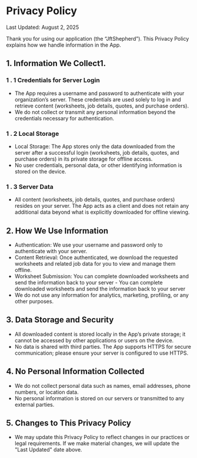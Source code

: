 # Privacy Policy
Last Updated: August 2, 2025

Thank you for using our application (the “JftShepherd”). This Privacy Policy explains how we handle information in the App.

## 1. Information We Collect1.
  ### 1 . 1 Credentials for Server Login
  - The App requires a username and password to authenticate with your organization’s server. These credentials are used solely to log in and retrieve content (worksheets, job details, quotes, and purchase orders).
  - We do not collect or transmit any personal information beyond the credentials necessary for authentication.
  ### 1 . 2 Local Storage
  - Local Storage: The App stores only the data downloaded from the server after a successful login (worksheets, job details, quotes, and purchase orders) in its private storage for offline access.
  - No user credentials, personal data, or other identifying information is stored on the device.
  ### 1 . 3 Server Data
  - All content (worksheets, job details, quotes, and purchase orders) resides on your server. The App acts as a client and does not retain any additional data beyond what is explicitly downloaded for offline viewing.
## 2. How We Use Information
  - Authentication: We use your username and password only to authenticate with your server.
  - Content Retrieval: Once authenticated, we download the requested worksheets and related job data for you to view and manage them offline.
  - Worksheet Submission: You can complete downloaded worksheets and send the information back to your server - You can complete downloaded worksheets and send the information back to your server
  - We do not use any information for analytics, marketing, profiling, or any other purposes.
## 3. Data Storage and Security
  - All downloaded content is stored locally in the App’s private storage; it cannot be accessed by other applications or users on the device.
  - No data is shared with third parties. The App supports HTTPS for secure communication; please ensure your server is configured to use HTTPS.
## 4. No Personal Information Collected
  - We do not collect personal data such as names, email addresses, phone numbers, or location data.
  - No personal information is stored on our servers or transmitted to any external parties.
## 5. Changes to This Privacy Policy
 - We may update this Privacy Policy to reflect changes in our practices or legal requirements. If we make material changes, we will update the "Last Updated" date above.
